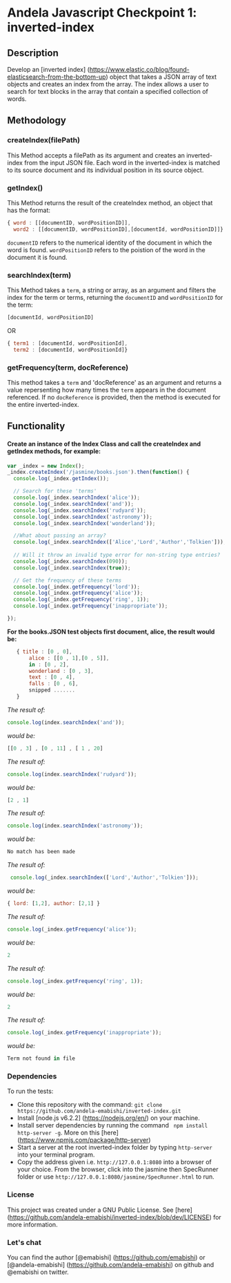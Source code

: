 # Andela Javascript Checkpoint 1: inverted-index
## Description
Develop an [inverted index] (https://www.elastic.co/blog/found-elasticsearch-from-the-bottom-up) object that takes a JSON array of text objects and creates an index from the array. The index allows a user to search for text blocks in the array that contain a specified collection of words.

## Methodology
### createIndex(filePath)
This Method accepts a filePath as its argument and creates an inverted-index from the input JSON file. Each word in the inverted-index is matched to its source document and its individual position in its source object.

### getIndex()
This Method returns the result of the createIndex method, an object that has the format:
```javaScript
{ word : [[documentID, wordPositionID]],
  word2 : [[documentID, wordPositionID],[documentId, wordPositionID]]}
 ```
`documentID` refers to the numerical identity of the document in which the word is found.
`wordPositionID` refers to the poistion of the word in the document it is found.

### searchIndex(term)
This Method takes a `term`, a string or array, as an argument and filters the index for the term or terms, returning the `documentID` and `wordPositionID` for the term:
```javaScript
[documentId, wordPositionID]
```
OR
```javaScript
{ term1 : [documentId, wordPositionId],
  term2 : [documentId, wordPositionId]}
```

### getFrequency(term, docReference)
This method takes a `term` and 'docReference' as an argument and returns a value repersenting how many times the `term` appears in the document referenced. If no `docReference` is provided, then the method is executed for the entire inverted-index.

## Functionality
#### Create an instance of the Index Class and call the createIndex and getIndex methods, for example:

```javaScript
var _index = new Index();
_index.createIndex('/jasmine/books.json').then(function() {
  console.log(_index.getIndex());

  // Search for these 'terms'
  console.log(_index.searchIndex('alice'));
  console.log(_index.searchIndex('and'));
  console.log(_index.searchIndex('rudyard'));
  console.log(_index.searchIndex('astronomy'));
  console.log(_index.searchIndex('wonderland'));

  //What about passing an array?
  console.log(_index.searchIndex(['Alice','Lord','Author','Tolkien']));
  
  // Will it throw an invalid type error for non-string type entries?
  console.log(_index.searchIndex(090));
  console.log(_index.searchIndex(true));

  // Get the frequency of these terms
  console.log(_index.getFrequency('lord'));
  console.log(_index.getFrequency('alice'));
  console.log(_index.getFrequency('ring', 1));
  console.log(_index.getFrequency('inappropriate'));

});
```

**For the books.JSON test objects first document, alice, the result would be:**

```javaScript
   { title : [0 , 0],
	   alice : [[0 , 1],[0 , 5]],
	   in : [0 , 2],
	   wonderland : [0 , 3],
	   text : [0 , 4],
	   falls : [0 , 6],
	   snipped .......
   }
```
  

*The result of:*
```javaScript
console.log(index.searchIndex('and'));
``` 
*would be:*

```javaScript
[[0 , 3] , [0 , 11] , [ 1 , 20]
```

*The result of:*
```javaScript
console.log(index.searchIndex('rudyard'));
```
*would be:*

```javaScript
[2 , 1]
```

*The result of:*
```javaScript
console.log(index.searchIndex('astronomy'));
```
*would be:*

```javaScript
No match has been made
```

*The result of:*
```javaScript
 console.log(_index.searchIndex(['Lord','Author','Tolkien']));
```
*would be:*
```javaScript
{ lord: [1,2], author: [2,1] }
```

*The result of:*
```javaScript
console.log(_index.getFrequency('alice'));
```
*would be:* 
```javaScript
2
```
*The result of:*
```javaScript
console.log(_index.getFrequency('ring', 1));
```
*would be:* 
```javaScript
2
```

*The result of:*
```javaScript
console.log(_index.getFrequency('inappropriate'));
```
*would be:*
```javaScript
Term not found in file
```


### Dependencies
To run the tests: 
* Clone this repository with the command: `git clone https://github.com/andela-emabishi/inverted-index.git`
* Install [node.js v6.2.2] (https://nodejs.org/en/) on your machine.
* Install server dependencies by running the command ` npm install http-server -g`. More on this [here] (https://www.npmjs.com/package/http-server)
* Start a server at the root inverted-index folder by typing `http-server` into your terminal program.
* Copy the address given i.e. `http://127.0.0.1:8080` into a browser of your choice. From the browser, click into the jasmine then SpecRunner folder or use `http://127.0.0.1:8080/jasmine/SpecRunner.html` to run.

### License
This project was created under a GNU Public License. See [here] (https://github.com/andela-emabishi/inverted-index/blob/dev/LICENSE) for more information.

### Let's chat
You can find the author [@emabishi] (https://github.com/emabishi) or [@andela-emabishi] (https://github.com/andela-emabishi) on github and @emabishi on twitter.
